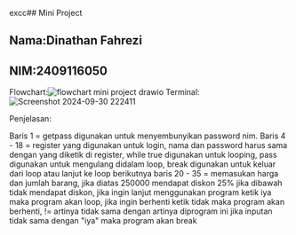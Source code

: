 excc## Mini Project
## Nama:Dinathan Fahrezi
## NIM:2409116050

Flowchart:![flowchart mini project drawio](https://github.com/user-attachments/assets/e03c4568-d62b-43f4-9312-cc0c59c5c51d)
Terminal:![Screenshot 2024-09-30 222411](https://github.com/user-attachments/assets/b311bd98-95f7-464e-8b4f-8f81320a00d1)

Penjelasan:

Baris 1 =  getpass digunakan untuk menyembunyikan password nim.
Baris 4 - 18 = register yang digunakan untuk login, nama dan password harus sama dengan yang diketik di register, while true digunakan untuk looping, pass digunakan untuk mengulang didalam loop, break digunakan untuk keluar dari loop atau lanjut ke loop berikutnya
baris 20 - 35 = memasukan harga dan jumlah barang, jika diatas 250000 mendapat diskon 25% jika dibawah tidak mendapat diskon, jika ingin lanjut menggunakan program ketik iya maka program akan loop, jika ingin berhenti ketik tidak maka program akan berhenti, != artinya tidak sama dengan artinya diprogram ini jika inputan tidak sama dengan "iya" maka program akan break



